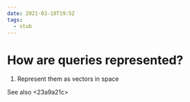 ```yaml
---
date: 2021-03-18T19:52
tags: 
  - stub
---
```


# How are queries represented?

1. Represent them as vectors in space

See also <23a9a21c> 
